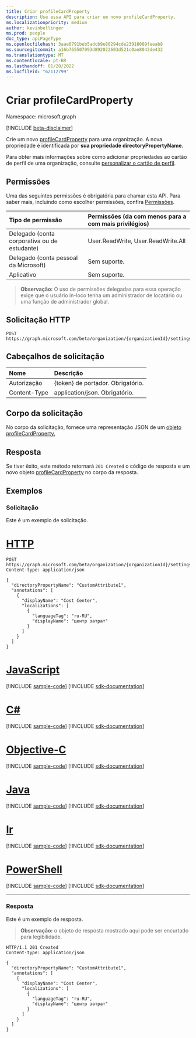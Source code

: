 ```yaml
---
title: Criar profileCardProperty
description: Use essa API para criar um novo profileCardProperty.
ms.localizationpriority: medium
author: kevinbellinger
ms.prod: people
doc_type: apiPageType
ms.openlocfilehash: 3aae6791beb5adcb9e80294cde23916009feeab8
ms.sourcegitcommit: a16b765507093d892022603d521c0ae8043de432
ms.translationtype: MT
ms.contentlocale: pt-BR
ms.lasthandoff: 01/20/2022
ms.locfileid: "62112799"
---
```

# <a name="create-profilecardproperty"></a>Criar profileCardProperty

Namespace: microsoft.graph

[!INCLUDE [beta-disclaimer](../../includes/beta-disclaimer.md)]

Crie um novo [profileCardProperty](../resources/profilecardproperty.md) para uma organização. A nova propriedade é identificada por **sua propriedade directoryPropertyName.**

Para obter mais informações sobre como adicionar propriedades ao cartão de perfil de uma organização, consulte [personalizar o cartão de perfil](/graph/add-properties-profilecard).

## <a name="permissions"></a>Permissões

Uma das seguintes permissões é obrigatória para chamar esta API. Para saber mais, incluindo como escolher permissões, confira [Permissões](/graph/permissions-reference).

| Tipo de permissão                        | Permissões (da com menos para a com mais privilégios) |
|:---------------------------------------|:--------------------------------------------|
| Delegado (conta corporativa ou de estudante)     | User.ReadWrite, User.ReadWrite.All          |
| Delegado (conta pessoal da Microsoft) | Sem suporte.                              |
| Aplicativo                            | Sem suporte.                              |

>**Observação:** O uso de permissões delegadas para essa operação exige que o usuário in-loco tenha um administrador de locatário ou uma função de administrador global.

## <a name="http-request"></a>Solicitação HTTP

<!-- { "blockType": "ignored" } -->

```http
POST https://graph.microsoft.com/beta/organization/{organizationId}/settings/profileCardProperties
```

## <a name="request-headers"></a>Cabeçalhos de solicitação

| Nome          |Descrição                  |
|:--------------|:----------------------------|
| Autorização | {token} de portador. Obrigatório.   |
| Content-Type  | application/json. Obrigatório. |

## <a name="request-body"></a>Corpo da solicitação

No corpo da solicitação, fornece uma representação JSON de um [objeto profileCardProperty.](../resources/profilecardproperty.md)

## <a name="response"></a>Resposta

Se tiver êxito, este método retornará `201 Created` o código de resposta e um novo objeto [profileCardProperty](../resources/profilecardproperty.md) no corpo da resposta.

## <a name="examples"></a>Exemplos

### <a name="request"></a>Solicitação

Este é um exemplo de solicitação.

# <a name="http"></a>[HTTP](#tab/http)
<!-- {
  "blockType": "request",
  "name": "create_profilecardproperty_from_organizationsettings"
}-->

```http
POST https://graph.microsoft.com/beta/organization/{organizationId}/settings/profileCardProperties
Content-type: application/json

{
  "directoryPropertyName": "CustomAttribute1",
  "annotations": [
    {
      "displayName": "Cost Center",
      "localizations": [
        {
          "languageTag": "ru-RU",
          "displayName": "центр затрат"
        }
      ]
    }
  ]
}
```
# <a name="javascript"></a>[JavaScript](#tab/javascript)
[!INCLUDE [sample-code](../includes/snippets/javascript/create-profilecardproperty-from-organizationsettings-javascript-snippets.md)]
[!INCLUDE [sdk-documentation](../includes/snippets/snippets-sdk-documentation-link.md)]

# <a name="c"></a>[C#](#tab/csharp)
[!INCLUDE [sample-code](../includes/snippets/csharp/create-profilecardproperty-from-organizationsettings-csharp-snippets.md)]
[!INCLUDE [sdk-documentation](../includes/snippets/snippets-sdk-documentation-link.md)]

# <a name="objective-c"></a>[Objective-C](#tab/objc)
[!INCLUDE [sample-code](../includes/snippets/objc/create-profilecardproperty-from-organizationsettings-objc-snippets.md)]
[!INCLUDE [sdk-documentation](../includes/snippets/snippets-sdk-documentation-link.md)]

# <a name="java"></a>[Java](#tab/java)
[!INCLUDE [sample-code](../includes/snippets/java/create-profilecardproperty-from-organizationsettings-java-snippets.md)]
[!INCLUDE [sdk-documentation](../includes/snippets/snippets-sdk-documentation-link.md)]

# <a name="go"></a>[Ir](#tab/go)
[!INCLUDE [sample-code](../includes/snippets/go/create-profilecardproperty-from-organizationsettings-go-snippets.md)]
[!INCLUDE [sdk-documentation](../includes/snippets/snippets-sdk-documentation-link.md)]

# <a name="powershell"></a>[PowerShell](#tab/powershell)
[!INCLUDE [sample-code](../includes/snippets/powershell/create-profilecardproperty-from-organizationsettings-powershell-snippets.md)]
[!INCLUDE [sdk-documentation](../includes/snippets/snippets-sdk-documentation-link.md)]

---


### <a name="response"></a>Resposta

Este é um exemplo de resposta.

> **Observação:** o objeto de resposta mostrado aqui pode ser encurtado para legibilidade.

<!-- {
  "blockType": "response",
  "truncated": true,
  "@odata.type": "microsoft.graph.profileCardProperty"
} -->

```http
HTTP/1.1 201 Created
Content-type: application/json

{
  "directoryPropertyName": "CustomAttribute1",
  "annotations": [
    {
      "displayName": "Cost Center",
      "localizations": [
        {
          "languageTag": "ru-RU",
          "displayName": "центр затрат"
        }
      ]
    }
  ]
}
```

<!-- uuid: 16cd6b66-4b1a-43a1-adaf-3a886856ed98
2019-02-04 14:57:30 UTC -->
<!-- {
  "type": "#page.annotation",
  "description": "Create profileCardProperty",
  "keywords": "",
  "section": "documentation",
  "tocPath": ""
}-->


